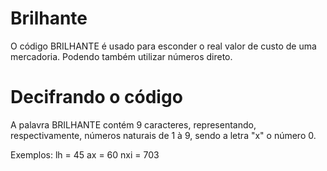 # Brilhante
O código BRILHANTE é usado para esconder o real valor de custo de uma mercadoria. Podendo também utilizar números direto.
# Decifrando o código
A palavra BRILHANTE contém 9 caracteres, representando, respectivamente, números naturais de 1 à 9, sendo a letra "x" o número 0.

Exemplos: lh = 45
          ax = 60
          nxi = 703
